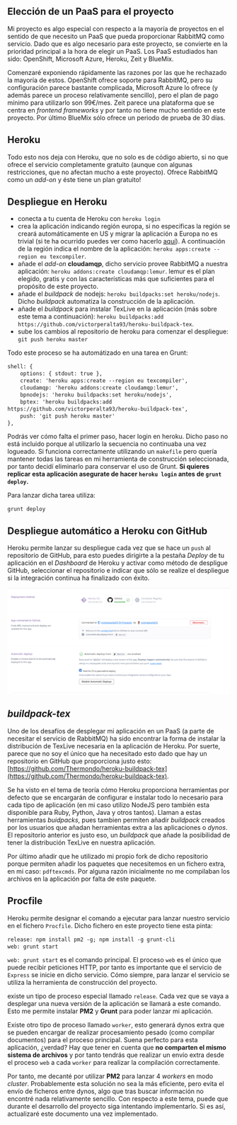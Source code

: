 <!-- paas.md -->
## Elección de un PaaS para el proyecto
Mi proyecto es algo especial con respecto a la mayoría de proyectos en el sentido de que necesito un PaaS que pueda proporcionar RabbitMQ como servicio. Dado que es algo necesario para este proyecto, se convierte en la prioridad principal a la hora de elegir un PaaS.
Los PaaS estudiados han sido: OpenShift, Microsoft Azure, Heroku, Zeit y BlueMix.

Comenzaré exponiendo rápidamente las razones por las que he rechazado la mayoría de estos. OpenShift ofrece soporte para RabbitMQ, pero su configuración parece bastante complicada, Microsoft Azure lo ofrece (y además parece un proceso relativamente sencillo), pero el plan de pago mínimo para utilizarlo son 99€/mes. Zeit parece una plataforma que se centra en _frontend frameworks_ y por tanto no tiene mucho sentido en este proyecto. Por último BlueMix sólo ofrece un periodo de prueba de 30 días.

## Heroku
Todo esto nos deja con Heroku, que no solo es de código abierto, si no que ofrece el servicio completamente gratuito (aunque con algunas restricciones, que no afectan mucho a este proyecto). Ofrece RabbitMQ como un _add-on_ y éste tiene un plan gratuito!

## Despliegue en Heroku
* conecta a tu cuenta de Heroku con `heroku login`
* crea la aplicación indicando región europa, si no especificas la región se creará automáticamente en US y migrar la aplicación a Europa no es trivial (si te ha ocurrido puedes ver como hacerlo [aquí](https://devcenter.heroku.com/articles/app-migration)). A continuación de la región indica el nombre de la aplicación: `heroku apps:create --region eu texcompiler`.
* añade el _add-on_ __cloudamqp__, dicho servicio provee RabbitMQ a nuestra aplicación: `heroku addons:create cloudamqp:lemur`. lemur es el plan elegido, gratis y con las características más que suficientes para el propósito de este proyecto.
* añade el _buildpack_ de nodejs: `heroku buildpacks:set heroku/nodejs`. Dicho _buildpack_ automatiza la construcción de la aplicación.
* añade el _buildpack_ para instalar TexLive en la aplicación (más sobre este tema a continuación): `heroku buildpacks:add https://github.com/victorperalta93/heroku-buildpack-tex`.
* sube los cambios al repositorio de heroku para comenzar el despliegue: `git push heroku master`

Todo este proceso se ha automátizado en una tarea en Grunt:

```
shell: {
    options: { stdout: true },
    create: 'heroku apps:create --region eu texcompiler',
    cloudamqp: 'heroku addons:create cloudamqp:lemur',
    bpnodejs: 'heroku buildpacks:set heroku/nodejs',
    bptex: 'heroku buildpacks:add https://github.com/victorperalta93/heroku-buildpack-tex',
    push: 'git push heroku master'
},
```

Podrás ver cómo falta el primer paso, hacer login en heroku. Dicho paso no está incluido porque al utilizarlo la secuencia no continuaba una vez logueado. Si funciona correctamente utilizando un `makefile` pero quería mantener todas las tareas en mi herramienta de construcción seleccionada, por tanto decidí eliminarlo para conservar el uso de Grunt. __Si quieres replicar esta aplicación asegurate de hacer `heroku login` antes de `grunt deploy`.__

Para lanzar dicha tarea utiliza:

```
grunt deploy
```

## Despliegue automático a Heroku con GitHub
Heroku permite lanzar su despliegue cada vez que se hace un `push` al repositorio de GitHub, para esto puedes dirigirte a la pestaña _Deploy_ de tu aplicación en el _Dashboard_ de Heroku y activar como método de despligue GitHub, seleccionar el repositorio e indicar que sólo se realize el despliegue si la integración continua ha finalizado con éxito.

![imagen](./imgs/captura_CD.png)


## _buildpack-tex_
Uno de los desafíos de desplegar mi aplicación en un PaaS (a parte de necesitar el servicio de RabbitMQ) ha sido encontrar la forma de instalar la distribución de TexLive necesaria en la aplicación de Heroku. Por suerte, parece que no soy el único que ha necesitado esto dado que hay un repositorio en GitHub que proporciona justo esto: [https://github.com/Thermondo/heroku-buildpack-tex](https://github.com/Thermondo/heroku-buildpack-tex).  

Se ha visto en el tema de teoría cómo Heroku proporciona herramientas por defecto que se encargarán de configurar e instalar todo lo necesario para cada tipo de aplicación (en mi caso utilizo NodeJS pero también esta disponible para Ruby, Python, Java y otros tantos). Llaman a estas herramientas _buidpacks_, pues tambien permiten añadir _buildpack_ creados por los usuarios que añadan herramientas extra a las aplicaciones o _dynos_. El repositorio anterior es justo eso, un _buildpack_ que añade la posibilidad de tener la distribución TexLive en nuestra aplicación.

Por último añadir que he utilizado mi propio fork de dicho repositorio porque permiten añadir los paquetes que necesitemos en un fichero extra, en mi caso: `pdftexcmds`. Por alguna razón inicialmente no me compilaban los archivos en la aplicación por falta de este paquete.

## Procfile
Heroku permite designar el comando a ejecutar para lanzar nuestro servicio en el fichero `Procfile`. Dicho fichero en este proyecto tiene esta pinta:

```
release: npm install pm2 -g; npm install -g grunt-cli
web: grunt start
```

`web: grunt start` es el comando principal. El proceso `web` es el único que puede recibir peticiones HTTP, por tanto es importante que el servicio de `Express` se inicie en dicho servicio. Cómo siempre, para lanzar el servicio se utiliza la herramienta de construcción del proyecto.

existe un tipo de proceso especial llamado `release`. Cada vez que se vaya a desplegar una nueva versión de la aplicación se llamará a este comando. Esto me permite instalar __PM2__ y __Grunt__ para poder lanzar mi aplicación.

Existe otro tipo de proceso llamado `worker`, esto generará dynos extra que se pueden encargar de realizar procesamiento pesado (como compilar documentos) para el proceso principal. Suena perfecto para esta aplicación, ¿verdad? Hay que tener en cuenta que __no comparten el mismo sistema de archivos__ y por tanto tendrás que realizar un envío extra desde el proceso `web` a cada `worker` para realizar la compilación correctamente.

Por tanto, me decanté por utilizar __PM2__ para lanzar 4 _workers_ en modo _cluster_. Probablemente esta solución no sea la más eficiente, pero evita el envío de ficheros entre dynos, algo que tras buscar información no encontré nada relativamente sencillo. Con respecto a este tema, puede que durante el desarrollo del proyecto siga intentando implementarlo. Si es así, actualizaré este documento una vez implementado.